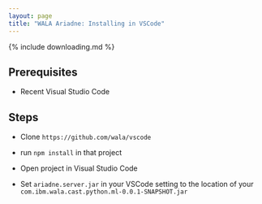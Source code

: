 ```yaml
---
layout: page
title: "WALA Ariadne: Installing in VSCode"
---
```


{% include downloading.md %}

## Prerequisites

* Recent Visual Studio Code

## Steps

* Clone `https://github.com/wala/vscode`

* run `npm install` in that project

* Open project in Visual Studio Code

* Set `ariadne.server.jar` in your VSCode setting to the location of your `com.ibm.wala.cast.python.ml-0.0.1-SNAPSHOT.jar`
